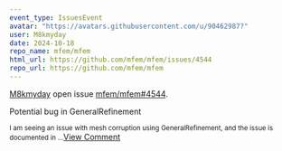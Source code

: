 ```yaml
---
event_type: IssuesEvent
avatar: "https://avatars.githubusercontent.com/u/90462987?"
user: M8kmyday
date: 2024-10-18
repo_name: mfem/mfem
html_url: https://github.com/mfem/mfem/issues/4544
repo_url: https://github.com/mfem/mfem
---
```


<a href='https://github.com/M8kmyday' target='_blank'>M8kmyday</a> open issue <a href='https://github.com/mfem/mfem/issues/4544' target='_blank'>mfem/mfem#4544</a>.

<p>Potential bug in GeneralRefinement</p><small>I am seeing an issue with mesh corruption using GeneralRefinement, and the issue is documented in...</small><a href='https://github.com/mfem/mfem/issues/4544' target='_blank'>View Comment</a>